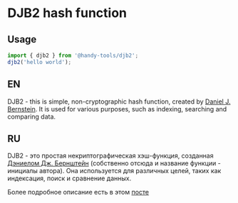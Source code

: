 # DJB2 hash function

## Usage

```javascript
import { djb2 } from '@handy-tools/djb2';
djb2('hello world');
```

## EN 
DJB2 - this is simple, non-cryptographic hash function, created by [Daniel J. Bernstein](https://en.wikipedia.org/wiki/Daniel_J._Bernstein).  It is used for various purposes, such as indexing, searching and comparing data.

## RU
DJB2 - это простая некриптографическая хэш-функция, созданная [Дэниелом Дж. Бернштейн](https://en.wikipedia.org/wiki/Daniel_J._Bernstein) (собственно отсюда и название функции - инициалы автора). Она используется для различных целей, таких как индексация, поиск и сравнение данных.

Более подробное описание есть в этом [посте](https://thestrangeadventurer.com/hesh-funkciya-djb2/)





